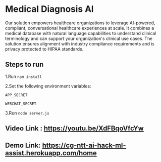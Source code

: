 # Medical Diagnosis AI

Our solution empowers healthcare organizations to leverage AI-powered, compliant, conversational
healthcare experiences at scale. It combines a medical database with natural language capabilities
to understand clinical terminology and can support your organization's clinical use cases. The
solution ensures alignment with industry compliance requirements and is privacy protected to HIPAA
standards.

## Steps to run

1.Run `npm install`

2.Set the following environment variables:

`APP_SECRET`

`WEBCHAT_SECRET`

3.Run `node server.js`

## Video Link : https://youtu.be/XdFBqoVfcYw
## Demo Link: https://cg-ntt-ai-hack-ml-assist.herokuapp.com/home
